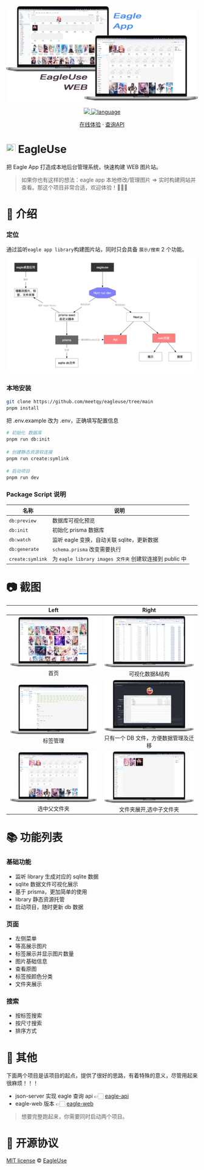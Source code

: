 ![](./readme/preview.webp)

<p align='center'>
    <a href="https://github.com/meetqy/eagleuse/blob/master/LICENSE" target="_blank">
        <img src="https://img.shields.io/github/license/meetqy/eagleuse"/>
    </a>
    <a href="https://www.typescriptlang.org" target="_black">
        <img src="https://img.shields.io/badge/language-TypeScript-blue.svg" alt="language">
    </a>
</p>

<p align='center'>
    <a href='https://rao.pics'>在线体验</a> ·
    <a href="./readme/api/image.md">查询API</a>
</p>

# <img src='./static/favicon.ico' height="24px" width="24px" /> EagleUse

把 Eagle App 打造成本地后台管理系统，快速构建 WEB 图片站。

> 如果你也有这样的想法：eagle app 本地修改/管理图片 => 实时构建网站并查看。那这个项目非常合适，欢迎体验！🚀🚀🚀

# 👀 介绍

### 定位

通过监听`eagle app library`构建图片站，同时只会具备 `展示/搜索` 2 个功能。

![](./readme/flow.webp)

### 本地安装

```sh
git clone https://github.com/meetqy/eagleuse/tree/main
pnpm install
```

把 .env.example 改为 .env，正确填写配置信息

```sh
# 初始化 数据库
pnpm run db:init

# 创建静态资源软连接
pnpm run create:symlink

# 启动项目
pnpm run dev
```

### Package Script 说明

| 名称             | 说明                                                    |
| ---------------- | ------------------------------------------------------- |
| `db:preview`     | 数据库可视化预览                                        |
| `db:init`        | 初始化 prisma 数据库                                    |
| `db:watch`       | 监听 eagle 变换，自动关联 sqlite，更新数据              |
| `db:generate`    | `schema.prisma` 改变需要执行                            |
| `create:symlink` | 为 `eagle library images 文件夹` 创建软连接到 public 中 |

# 📷 截图

|                      Left                       |                                 Right                                  |
| :---------------------------------------------: | :--------------------------------------------------------------------: |
|     ![](./readme/1.webp?raw=true)<br/>首页      |           ![](./readme/2.webp?raw=true)<br/>可视化数据&结构            |
|   ![](./readme/4.webp?raw=true) <br/>标签管理   | ![](./readme/3.webp?raw=true)<br/>只有一个 DB 文件，方便数据管理及迁移 |
| ![](./readme/6.webp?raw=true) <br/>选中父文件夹 |       ![](./readme/5.webp?raw=true)<br/>文件夹展开,选中子文件夹        |

# 📚 功能列表

### 基础功能

- 监听 library 生成对应的 sqlite 数据
- sqlite 数据文件可视化展示
- 基于 prisma，更加简单的使用
- library 静态资源托管
- 启动项目，随时更新 db 数据

### 页面

- 左侧菜单
- 等高展示图片
- 标签展示并显示图片数量
- 图片基础信息
- 查看原图
- 标签按颜色分类
- 文件夹展示

### 搜索

- 按标签搜索
- 按尺寸搜索
- 排序方式

# 🔦 其他

下面两个项目是该项目的起点，提供了很好的思路，有着特殊的意义，尽管用起来很麻烦！！！

- json-server 实现 eagle 查询 api 👉🏻 [eagle-api](https://github.com/meetqy/eagle-api)
- eagle-web 版本 👉🏻 [eagle-web](https://github.com/meetqy/eagle-web)

> 想要完整跑起来，你需要同时启动两个项目。

# 📄 开源协议

[MIT license](https://github.com/meetqy/eagleuse/blob/master/LICENSE) © [EagleUse](https://github.com/eagleuse)
